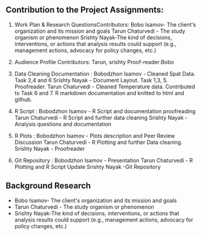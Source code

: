 
## Contribution to the Project Assignments:

1. Work Plan & Research QuestionsContributors: Bobo Isamov- The client's organization and its mission and goals
Tarun Chaturvedi - The study organism or phenomenon
Srishty Nayak-The kind of decisions, interventions, or actions that analysis results could support (e.g., management actions, advocacy for policy changes, etc.)
  
2. Audience Profile Contributors: Tarun, srishty
Proof-reader:Bobo
  
3. Data Cleaning Documentation : Bobodzhon Isamov - Cleaned Spat Data. Task 2,4 and 6
Srishty Nayak - Document Layout. Task 1,3, 5. Proofreader.
Tarun Chaturvedi - Cleaned Temperature data. Contributed to Task 6 and 7. R markdown documentation and knitted to html and github. 

4. R Script : Bobodzhon Isamov - R Script and documentation proofreading
Tarun Chaturvedi - R Script and further data cleaning
Srishty Nayak - Analysis questions and documentation 

5. R Plots : Bobodzhon Isamov - Plots description and Peer Review Discussion
Tarun Chaturvedi - R Plotting and further Data cleaning.
Srishty Nayak - Proofreader

6. Git Repository : Bobodzhon Isamov - Presentation
Tarun Chaturvedi - R Plotting and R Script Update
Srishty Nayak -Git Repository
  
## Background Research 

- Bobo Isamov- The client's organization and its mission and goals 
- Tarun Chaturvedi - The study organism or phenomenon 
- Srishty Nayak-The kind of decisions, interventions, or actions that analysis results could support (e.g., management actions, advocacy for policy changes, etc.)
